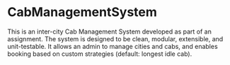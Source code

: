 # CabManagementSystem
This is an inter-city Cab Management System developed as part of an assignment. The system is designed to be clean, modular, extensible, and unit-testable. It allows an admin to manage cities and cabs, and enables booking based on custom strategies (default: longest idle cab).

